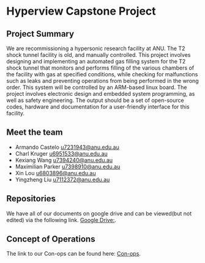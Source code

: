 # Hyperview Capstone Project

## Project Summary

We are recommissioning a hypersonic research facility at ANU. The T2 shock tunnel facility is old, and manually
controlled. This project involves designing and implementing an automated gas filling system for the T2 shock
tunnel that monitors and performs filling of the various chambers of the facility with gas at specified conditions,
while checking for malfunctions such as leaks and preventing operations from being performed in the wrong
order. This system will be controlled by an ARM-based linux board. The project involves electronic design and
embedded system programming, as well as safety engineering. The output should be a set of open-source codes,
hardware and documentation for a user-friendly interface for this facility.

## Meet the team

- Armando Castelo <u7231943@anu.edu.au>
- Charl Kruger <u6951533@anu.edu.au>
- Kexiang Wang <u7394240@anu.edu.au>
- Maximilian Parker <u7398910@anu.edu.au>
- Xin Lou <u6803896@anu.edu.au>
- Yingzheng Liu <u7112372@anu.edu.au>

## Repositories
We have all of our documents on google drive and can be viewed(but not edited) via the following link.
[Google Drive:](https://drive.google.com/drive/folders/1iQv86kc0_cZ6hoyYyBE39-fbijGRcRPB?usp=sharing).

## Concept of Operations

The link to our Con-ops can be found here:
[Con-ops](https://docs.google.com/document/d/e/2PACX-1vRGPuAjrLsx784MuRp6Z50Rg-7hdHrNgCCaArmJ4hUA0zoNK-3MK4YHsUOnW50Ay2KSNTIYVoVEV5WG/pub).
